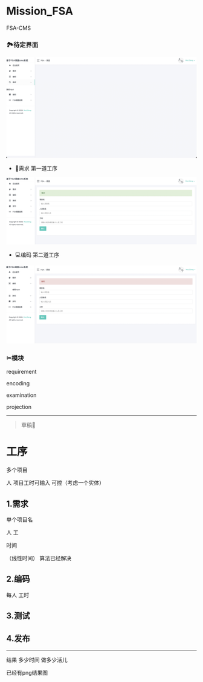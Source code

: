 # Mission_FSA

FSA-CMS

### 🏞待定界面

![](infor/img/0.png)

- 👀需求   第一道工序

![](infor/img/需求.png)

- 💻编码   第二道工序

![](infor/img/编码.png)



### ✂︎模块

requirement

encoding

examination

projection









----

> 草稿🤥

# 工序

多个项目

人 项目工时可输入 可控（考虑一个实体）

## 1.需求

单个项目名

人 工

时间

（线性时间） 算法已经解决

## 2.编码

每人  工时



## 3.测试



## 4.发布





----



结果 多少时间 做多少活儿

已经有png结果图